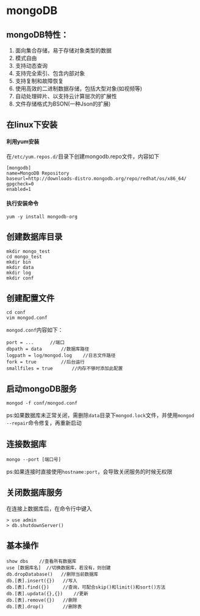 # mongoDB

## mongoDB特性：  
1. 面向集合存储，易于存储对象类型的数据
2. 模式自由
3. 支持动态查询
4. 支持完全索引、包含内部对象
5. 支持复制和故障恢复
6. 使用高效的二进制数据存储，包括大型对象(如视频等)
7. 自动处理碎片、以支持云计算层次的扩展性
8. 文件存储格式为BSON(一种Json的扩展)

## 在linux下安装 
#### 利用yum安装
在`/etc/yum.repos.d/`目录下创建mongodb.repo文件，内容如下

	[mongodb]  
	name=MongoDB Repository  
	baseurl=http://downloads-distro.mongodb.org/repo/redhat/os/x86_64/  
	gpgcheck=0  
	enabled=1  

#### 执行安装命令

	yum -y install mongodb-org

## 创建数据库目录

	mkdir mongo_test
	cd mongo_test
	mkdir bin
	mkdir data
	mkdir log
	mkdir conf

## 创建配置文件

	cd conf
	vim mongod.conf

`mongod.conf`内容如下：

	port = ...  	//端口
	dbpath = data 		//数据库路径
	logpath = log/mongod.log 	//日志文件路径
	fork = true			//后台运行
	smallfiles = true		//内存不够时添加此配置

## 启动mongoDB服务

	mongod -f conf/mongod.conf

ps:如果数据库未正常关闭，需删除`data`目录下`mongod.lock`文件，并使用`mongod --repair`命令修复，再重新启动

## 连接数据库

	mongo --port [端口号] 

ps:如果连接时直接使用`hostname:port`，会导致关闭服务的时候无权限

## 关闭数据库服务
在连接上数据库后，在命令行中键入

	> use admin
	> db.shutdownServer()

## 基本操作

	show dbs	//查看所有数据库
	use [数据库名] 	//切换数据库，若没有，则创建
	db.dropDatabase() 	//删除当前数据库
	db.[表].insert({}) 	//写入
	db.[表].find({}) 	//查询，可配合skip()和limit()和sort()方法
	db.[表].updata({},{}) 	//更新
	db.[表].remove({}) 	//删除
	db.[表].drop() 		//删除表